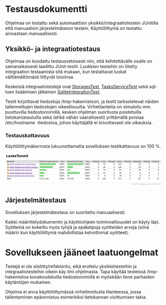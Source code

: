 # Testausdokumentti

Ohjelmaa on testattu sekä automaattisin yksikkö/integraatiotestein JUnitilla että manuaalisin järjestelmätason testein. Käyttöliittymä on testattu ainoastaan manuaalisesti.

## Yksikkö- ja integraatiotestaus

Ohjelmaa on koodattu testausvetoisesti niin, että kehitettävälle osalle on samanaikaisesti laadittu JUnit-testit. Luokkien testeihin on liitetty integraation testaamista sitä mukaan, kun testattavat luokat välttämättömästi liittyvät toisiinsa.

Keskeisiä integraatiotestejä ovat [StoragesTest](https://github.com/artoh/ot-harjoitustyo/blob/master/LaskeTunnit/src/test/java/artoh/lasketunnit/storage/StoragesTest.java), [TasksServiceTest](https://github.com/artoh/ot-harjoitustyo/blob/master/LaskeTunnit/src/test/java/artoh/lasketunnit/service/TasksServiceTest.java) sekä sql-tuen lisäämisen jälkeinen [SqliteIntegrationTest](https://github.com/artoh/ot-harjoitustyo/blob/master/LaskeTunnit/src/test/java/artoh/lasketunnit/sqlite/storage/SqliteIntegrationTest.java).

Testit kirjoittavat tiedostoja /tmp-hakemistoon, ja testit tarkastelevat näiden tallennettujen tiedostojen oikeellisuutta. Virhetilanteita on simuloitu mm. puuttuvilla tiedostonnimillä, kesken ohjelman suoritusta poistetuilla tietokantatauluilla sekä (ehkä vähän vaarallisesti) yrittämällä poistaa /etc/hostname -tiedostoa, johon käyttäjällä ei toivottavasti ole oikeuksia.

### Testauskattavuus

Käyttöliittymäkerrosta lukuunottamatta sovelluksen testikattavuus on 100 %.

![Testikattavuusraportti](testikattavuus.png)

## Järjestelmätestaus

Sovelluksen järjestelmätestaus on suoritettu manuaalisesti.

Kaikki määrittelydokumentin ja käyttöohjeen toiminnallisuudet on käyty läpi. Syötteinä on kokeiltu myös tyhjiä ja epäkelpoja syötteiden arvoja (siinä määrin kun käyttöliittymä mahdollistaa kelvottomat syötteet).

# Sovellukseen jääneet laatuongelmat

Testejä ei ole siistitty/refaktoritu, eikä erottelu yksikkötesteihin ja integraatiotesteihin oikein käy ilmi ohjelmasta. Tapa käyttää testeissä /tmp-hakemistoa kovakoodatuilla tiedostonnimillä ei myöskään liene parhaiden käytäntöjen mukainen.

Ohjelma ei anna käyttöliittymässä virheilmoitusta tilanteessa, jossa tallentaminen epäonnistuu esimerkiksi tietokannan vioittumisen takia.
